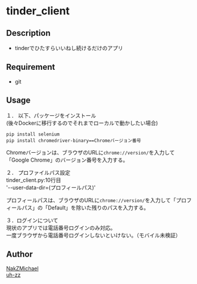 tinder_client
====

## Description
- tinderでひたすらいいねし続けるだけのアプリ

## Requirement
- git

## Usage

１． 以下、パッケージをインストール  
(後々Dockerに移行するのでそれまでローカルで動かしたい場合)
  
```
pip install selenium  
pip install chromedriver-binary==Chromeバージョン番号  
```
Chromeバージョンは、ブラウザのURLに`chrome://version/`を入力して「Google Chrome」のバージョン番号を入力する。  
  
２． プロファイルパス設定    
tinder_client.py:10行目  
'--user-data-dir=(プロフィールパス)'  
  
プロフィールパスは、ブラウザのURLに`chrome://version/`を入力して「プロフィールパス」の「Default」を除いた残りのパスを入力する。  
  
３．ログインについて  
現状のアプリでは電話番号ログインのみ対応。  
一度ブラウザから電話番号ログインしないといけない。（モバイル未検証）


## Author

[NakZMichael](https://github.com/NakZMichael)  
[uh-zz](https://github.com/uh-zz)
